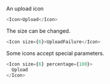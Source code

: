 An upload icon

```js
<Icon>Upload</Icon>
```

The size can be changed.

```js
<Icon size={6}>UploadFailure</Icon>
```

Some icons accept special parameters.

```js
<Icon size={6} percentage={100}>
  Upload
</Icon>
```
